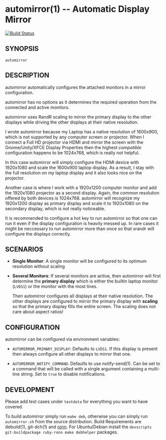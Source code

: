automirror(1) -- Automatic Display Mirror
=============================================

[![Build Status](https://semaphoreci.com/api/v1/schlomo/automirror/branches/master/badge.svg)](https://semaphoreci.com/schlomo/automirror)

## SYNOPSIS

`automirror`

## DESCRIPTION

automirror automatically configures the attached monitors in a mirror configuration.

automirror has no options as it determines the required operation from the connected and active monitors.

automirror uses RandR scaling to mirror the primary display to the other displays while driving the other displays at their native resolution.

I wrote automirror because my Laptop has a native resolution of 1600x900, which is not supported by any computer screen or projector.
When I connect a Full HD projector via HDMI and mirror the screen with the Gnome/Unity/XFCE Display Properties then the highest *compatible* configuration
happens to be 1024x768, which is really not helpful.

In this case automirror will simply configure the HDMI device with 1920x1080 and scale the 1600x900 laptop display. As a result, I stay with the full resolution
on my laptop display and it also looks nice on the projector.

Another case is where I work with a 1920x1200 computer monitor and add the 1920x1080 projector as a second display. Again, the *common* resolution offered by both
devices is 1024x768. automirror will recognize my 1920x1200 display as primary display and scale it to 1920x1080 on the secondary display, which is not really noticeable.

It is recommended to configure a hot key to run automirror so that one can run it even if the display configuration is heavily messed up.
In rare cases it might be neccessary to run automirror more than once so that xrandr will configure the displays correctly.

## SCENARIOS

  * **Single Monitor**:
    A single monitor will be configured to its optimum resolution without scaling

  * **Several Monitors**:
    If several monitors are active, then automirror will first determine the **primary display**
    which is either the builtin laptop monitor (`LVDS1`) or the monitor with the most lines.

    Then automirror configures all displays at their native resolution. The other displays are
    configured to mirror the primary display with **scaling**  so that the primary display fills
    the entire screen. The scaling does not care about aspect ratios!

## CONFIGURATION

automirror can be configured via environment variables:

  * `AUTOMIRROR_PRIMARY_DISPLAY`:
    Defaults to `LVDS1`. If this display is present then always configure all other displays to mirror that one.

  * `AUTOMIRROR_NOTIFY_COMMAND`:
    Defaults to use notify-send(1). Can be set to a command that will be called with a single argument containing a multi-line string. Set to `true` to disable notifications.

## DEVELOPMENT

Please add test cases under `testdata` for everything you want to have covered.

To build automirror simply run `make deb`, otherwise you can simply run `automirror.sh` from the source distribution.
Build Requirements are debuild(1), git-dch(1) and [ronn](http://rtomayko.github.io/ronn/). For Ubuntu/Debian install the `devscripts git-buildpackage ruby-ronn make debhelper` packages.

